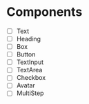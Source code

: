 # Components

- [ ] Text
- [ ] Heading
- [ ] Box 
- [ ] Button 
- [ ] TextInput 
- [ ] TextArea 
- [ ] Checkbox  
- [ ] Avatar 
- [ ] MultiStep 